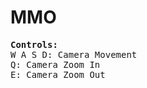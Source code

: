 # MMO

<pre>
<b>Controls:</b>
W A S D: Camera Movement 
Q: Camera Zoom In
E: Camera Zoom Out
</pre>
